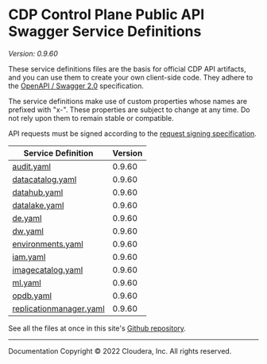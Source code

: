 # CDP Control Plane Public API Swagger Service Definitions

*Version: 0.9.60*

These service definitions files are the basis for official CDP API artifacts,
and you can use them to create your own client-side code. They adhere to the
[OpenAPI / Swagger 2.0](https://swagger.io/specification/v2/) specification.

The service definitions make use of custom properties whose names are prefixed
with "x-". These properties are subject to change at any time. Do not rely upon
them to remain stable or compatible.

API requests must be signed according to the
[request signing specification](request_signing.md).

| Service Definition | Version |
| --- | --- |
| [audit.yaml](./audit.yaml) | 0.9.60 |
| [datacatalog.yaml](./datacatalog.yaml) | 0.9.60 |
| [datahub.yaml](./datahub.yaml) | 0.9.60 |
| [datalake.yaml](./datalake.yaml) | 0.9.60 |
| [de.yaml](./de.yaml) | 0.9.60 |
| [dw.yaml](./dw.yaml) | 0.9.60 |
| [environments.yaml](./environments.yaml) | 0.9.60 |
| [iam.yaml](./iam.yaml) | 0.9.60 |
| [imagecatalog.yaml](./imagecatalog.yaml) | 0.9.60 |
| [ml.yaml](./ml.yaml) | 0.9.60 |
| [opdb.yaml](./opdb.yaml) | 0.9.60 |
| [replicationmanager.yaml](./replicationmanager.yaml) | 0.9.60 |

See all the files at once in this site's
[Github repository](https://github.com/cloudera/cdp-dev-docs/tree/master/api-docs/swagger).

----

Documentation Copyright © 2022 Cloudera, Inc. All rights reserved.

